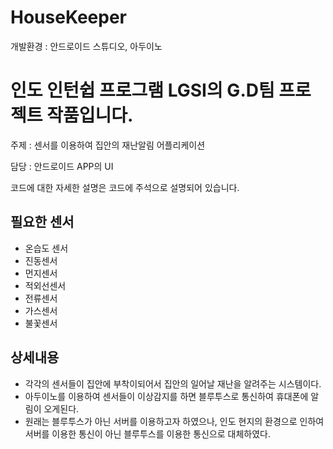 # HouseKeeper

개발환경 : 안드로이드 스튜디오, 아두이노

# 인도 인턴쉽 프로그램 LGSI의  G.D팀 프로젝트 작품입니다.

주제 : 센서를 이용하여 집안의 재난알림 어플리케이션

담당 : 안드로이드 APP의 UI


코드에 대한 자세한 설명은 코드에 주석으로 설명되어 있습니다.



## 필요한 센서
    
   - 온습도 센서
   - 진동센서
   - 먼지센서
   - 적외선센서
   - 전류센서
   - 가스센서
   - 불꽃센서



## 상세내용 

   - 각각의 센서들이 집안에 부착이되어서 집안의 일어날 재난을 알려주는 시스템이다.
   - 아두이노를 이용하여 센서들이 이상감지를 하면 블루투스로 통신하여 휴대폰에 알림이 오게된다.
   - 원래는 블루투스가 아닌 서버를 이용하고자 하였으나, 인도 현지의 환경으로 인하여 서버를 이용한 통신이 아닌 블루투스를 이용한 통신으로 대체하였다.

